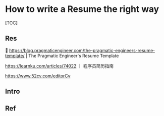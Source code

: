 # How to write a Resume the right way

[TOC]



## Res
📄 https://blog.pragmaticengineer.com/the-pragmatic-engineers-resume-template/ | The Pragmatic Engineer's Resume Template

https://learnku.com/articles/74022 ｜ 程序员简历指南

https://www.52cv.com/editorCv



## Intro


## Ref

